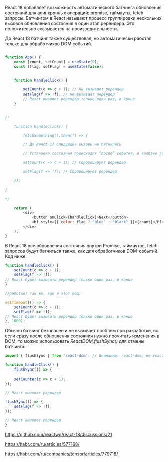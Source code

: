 React 18 добавляет возможность автоматического батчинга обновления состояний для асинхронных операций: promise, таймауты, fetch запросы. Батчингом в React называют процесс группировки нескольких вызовов обновления состояния в один этап ререндера. Это положительно сказывается на производительности.

До React 18 батчинг также существовал, но автоматически работал только для обработчиков DOM событий.

```js

function App() {
	const [count, setCount] = useState(0);
	const [flag, setFlag] = useState(false);

  
	function handleClick() {

		setCount(c => c + 1); // Не вызывает ререндер
		setFlag(f => !f); // Не вызывает ререндер
		// React вызовет ререндер только один раз, в конце
	}

  
/*

	function handleClick() {

		fetchSomething().then(() => {

		// До React 17 следующие вызовы не батчились

		// Установка состояния происходит “после” события, в колбэке асинхронного вызова

		setCount(c => c + 1); // Спровоцирует ререндер

		setFlag(f => !f); // Спровоцирует ререндер

	});

}

*/

	return (
		<div>
			<button onClick={handleClick}>Next</button>
			<h1 style={{ color: flag ? "blue" : "black" }}>{count}</h1>
		</div>
	);
}

```

В React 18 все обновления состояния внутри Promise, таймаутов, fetch-запросов будут батчиться также, как для обработчиков DOM-событий. Код ниже:

```js
function handleClick() {
	setCount(c => c + 1);
	setFlag(f => !f);
// React будет вызывать ререндер только один раз, в конце
}

//работает так же, как и этот код:

setTimeout(() => {
	setCount(c => c + 1);
	setFlag(f => !f);
// React будет вызывать ререндер только один раз, в конце
}, 1000);

```

Обычно батчинг безопасен и не вызывает проблем при разработке, но если сразу после обновления состояния нужно прочитать изменения в DOM, то можно использовать _​​ReactDOM.flushSync()_ для отмены батчинга:

```js
import { flushSync } from 'react-dom'; // Внимание: react-dom, не react

function handleClick() {
	flushSync(() => {
	
	setCounter(c => c + 1);
});

// React вызовет ререндер

flushSync(() => {
	setFlag(f => !f);
});

// React вызовет ререндер
}

```

https://github.com/reactwg/react-18/discussions/21

https://habr.com/ru/articles/577168/

https://habr.com/ru/companies/tensor/articles/779718/